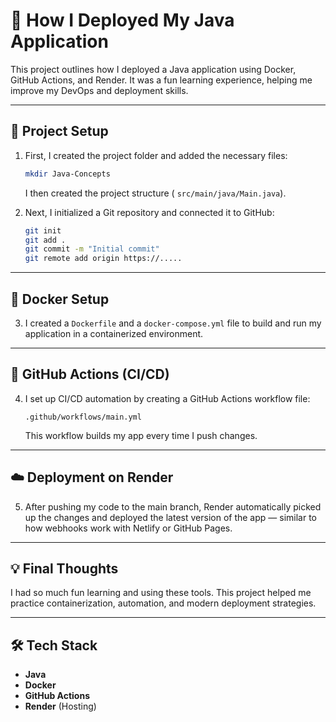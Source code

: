 # 🚀 How I Deployed My Java Application

This project outlines how I deployed a Java application using Docker, GitHub Actions, and Render. It was a fun learning experience, helping me improve my DevOps and deployment skills.

---

## 📁 Project Setup

1. First, I created the project folder and added the necessary files:

   ```bash
   mkdir Java-Concepts
   ```

   I then created the project structure ( `src/main/java/Main.java`).

2. Next, I initialized a Git repository and connected it to GitHub:

   ```bash
   git init
   git add .
   git commit -m "Initial commit"
   git remote add origin https://.....
   ```

---

## 🐳 Docker Setup

3. I created a `Dockerfile` and a `docker-compose.yml` file to build and run my application in a containerized environment.

---

## 🔁 GitHub Actions (CI/CD)

4. I set up CI/CD automation by creating a GitHub Actions workflow file:

   ```
   .github/workflows/main.yml
   ```

   This workflow builds my app every time I push changes.

---

## ☁️ Deployment on Render

5. After pushing my code to the main branch, Render automatically picked up the changes and deployed the latest version of the app — similar to how webhooks work with Netlify or GitHub Pages.

---

## 💡 Final Thoughts

I had so much fun learning and using these tools. This project helped me practice containerization, automation, and modern deployment strategies.

---

## 🛠 Tech Stack

* **Java**
* **Docker**
* **GitHub Actions**
* **Render** (Hosting)
